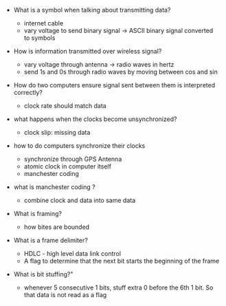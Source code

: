 - What is a symbol when talking about transmitting data?
  - internet cable
  - vary voltage to send binary signal -> ASCII binary signal converted to symbols
- How is information transmitted over wireless signal?
  - vary voltage through antenna -> radio waves in hertz 
  - send 1s and 0s through radio waves by moving between cos and sin 
- How do two computers ensure signal sent between them is interpreted correctly?
  - clock rate should match data 
- what happens when the clocks become unsynchronized?
  - clock slip: missing data 
- how to do computers synchronize their clocks
  - synchronize through GPS Antenna 
  - atomic clock in computer itself 
  - manchester coding 
- what is manchester coding ?
  - combine clock and data into same data 

- What is framing?
  - how bites are bounded 
- What is a frame delimiter?
  - HDLC - high level data link control 
  - A flag to determine that the next bit starts the beginning of the frame 
- What is bit stuffing?"
  - whenever 5 consecutive 1 bits, stuff extra 0 before the 6th 1 bit. So that data is not read as a flag 

